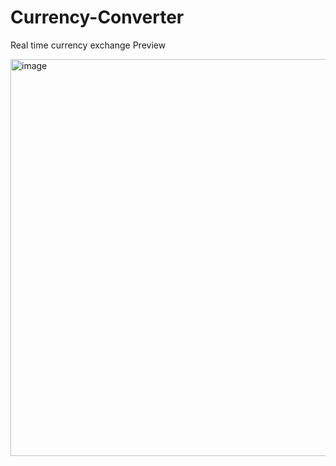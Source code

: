 # Currency-Converter
Real time currency exchange 
Preview

<img width="1350" height="635" alt="image" src="https://github.com/user-attachments/assets/72c1e536-3c07-4432-a688-a079d2c89a2b" />
